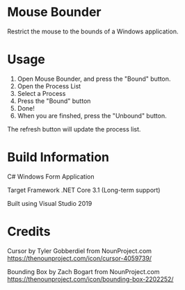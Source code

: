 # Mouse Bounder

Restrict the mouse to the bounds of a Windows application.

# Usage

1. Open Mouse Bounder, and press the "Bound" button.
2. Open the Process List
3. Select a Process
4. Press the "Bound" button
5. Done!
6. When you are finshed, press the "Unbound" button.

The refresh button will update the process list.

# Build Information

C# Windows Form Application

Target Framework
.NET Core 3.1 (Long-term support)

Built using Visual Studio 2019

# Credits

Cursor by Tyler Gobberdiel from NounProject.com
https://thenounproject.com/icon/cursor-4059739/

Bounding Box by Zach Bogart from NounProject.com
https://thenounproject.com/icon/bounding-box-2202252/
